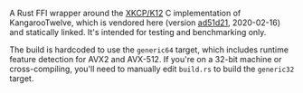 A Rust FFI wrapper around the [XKCP/K12](https://github.com/XKCP/K12) C
implementation of KangarooTwelve, which is vendored here (version
[ad51d21](https://github.com/XKCP/K12/commit/ad51d21e52dd2ffc1315d1a76a9cd229a23ebe5c),
2020-02-16) and statically linked. It's intended for testing and
benchmarking only.

The build is hardcoded to use the `generic64` target, which includes
runtime feature detection for AVX2 and AVX-512. If you're on a 32-bit
machine or cross-compiling, you'll need to manually edit `build.rs` to
build the `generic32` target.
